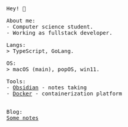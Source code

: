 <p float="left">
<!--     <img src="https://i.pinimg.com/originals/19/32/4a/19324a087a3ff2fcd50154d9979231c5.gif" width="350" height="750" align="left"> -->
  <p float="left">
    <samp>
      Hey! 👋
      <br>
      <br>
      About me:<br>
             - Computer science student.<br>
             - Working as fullstack developer.<br>
      <br>
      Langs:<br>
          > TypeScript, GoLang.
      <br>
      <br>
      OS:<br>
        > macOS (main), popOS, win11.
      <br>
      <br>
      Tools:<br>
        - <a href="https://obsidian.md/">Obsidian</a> - notes taking<br>
        - <a href="https://www.docker.com/">Docker</a> - containerization platform<br>
     <br>
     <br>
      Blog:<br>
         <a href="https://pedro-reis.vercel.app/notas">Some notes</a><br>
     <br>
     <br>
<!--       Statistics:<br>
         <a href="https://github.com/itspedro?tab=repositories&q=&type=&language=&sort=stargazers">
             <picture>
                 <img height="165em" alt="Pedro's Most Used Languages" src="https://github-readme-stats.vercel.app/api/top-langs/?layout=compact&username=itspedro&show_icons=true&title_color=55BDB3&icon_color=55BDB3&bg_color=90,27374d,1e4d68&text_color=cbd5e1&border_color=1e293b&text_bold=false&count_private=true" />
             </picture>
         </a> -->
    </samp>
  </p>
</p>
